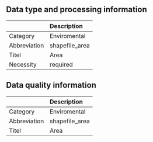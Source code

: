 ## Data type and processing information 

|              | Description    |
|:-------------|:---------------|
| Category     | Enviromental   |
| Abbreviation | shapefile_area |
| Titel        | Area           |
| Necessity    | required       |

## Data quality information 

|              | Description    |
|:-------------|:---------------|
| Category     | Enviromental   |
| Abbreviation | shapefile_area |
| Titel        | Area           |